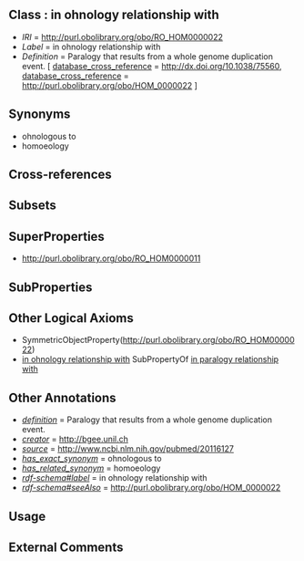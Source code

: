 
## Class : in ohnology relationship with

 * *IRI* = http://purl.obolibrary.org/obo/RO_HOM0000022
 * *Label* = in ohnology relationship with
 * *Definition* = Paralogy that results from a whole genome duplication event. [ [database_cross_reference](../../ef/oboInOwl#hasDbXref.md) = http://dx.doi.org/10.1038/75560, [database_cross_reference](../../ef/oboInOwl#hasDbXref.md) = http://purl.obolibrary.org/obo/HOM_0000022 ]

## Synonyms

 * ohnologous to
 * homoeology

## Cross-references


## Subsets


## SuperProperties

 * <http://purl.obolibrary.org/obo/RO_HOM0000011>

## SubProperties


## Other Logical Axioms

 * SymmetricObjectProperty(<http://purl.obolibrary.org/obo/RO_HOM0000022>)
 * [in ohnology relationship with](../../RO/22/RO_HOM0000022.md) SubPropertyOf [in paralogy relationship with](../../RO/11/RO_HOM0000011.md)

## Other Annotations

 * *[definition](../../IAO/15/IAO_0000115.md)* = Paralogy that results from a whole genome duplication event.
 * *[creator](../../or/creator.md)* = http://bgee.unil.ch
 * *[source](../../ce/source.md)* = http://www.ncbi.nlm.nih.gov/pubmed/20116127
 * *[has_exact_synonym](../../ym/oboInOwl#hasExactSynonym.md)* = ohnologous to
 * *[has_related_synonym](../../ym/oboInOwl#hasRelatedSynonym.md)* = homoeology
 * *[rdf-schema#label](../../el/rdf-schema#label.md)* = in ohnology relationship with
 * *[rdf-schema#seeAlso](../../so/rdf-schema#seeAlso.md)* = http://purl.obolibrary.org/obo/HOM_0000022

## Usage


## External Comments

